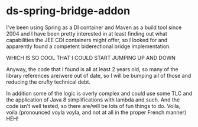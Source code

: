 ds-spring-bridge-addon
======================

I've been using Spring as a  DI container and Maven as a build tool
since 2004 and I have been pretty interested in at least finding out
what capabilities the JEE CDI containers might offer, so I looked for
and apparently found a competent biderectional bridge implementation.

WHICH IS SO COOL THAT I COULD START JUMPING UP AND DOWN

Anyway, the code that I found is all at least 2 years old, so many of
the library references are/were out of date, so I will be bumping all
of those and reducing the crufty technical debt.

In addition some of the logic is overly complex and could use some TLC
and the application of Java 8 simplifications with lambda and such. And
the code isn't well tested, so there are/will be lots of fun things to
do. Voila, voila (pronounced voyla voyla, and not at all in the proper
French
manner) HEH!